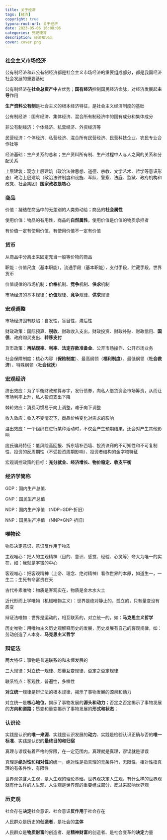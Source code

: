 ```yaml
---
title: 关于经济
tags: [经济]
copyright: true
typora-root-url: 关于经济
date: 2023-05-06 16:08:06
categories: 死记硬背
description: 经济知识点
cover: cover.png
---
```


 ### 社会主义市场经济

公有制经济和非公有制经济都是社会主义市场经济的重要组成部分，都是我国经济社会发展的重要基础

公有制经济在**社会总资产中**占优势；**国有经济**控制国民经济命脉，对经济发展起**主导**作用

**生产资料公有制**是社会主义的根本经济特征，是社会主义经济制度的基础

公有制经济：国有经济、集体经济、混合所有制经济中的国有成分和集体成分

非公有制经济：个体经济、私营经济、外资经济等

民营经济：个体经济、私营经济、混合所有民营经济、民营科技企业、农民专业合作社等

经济基础：生产关系的总和；生产资料所有制、生产过程中人与人之间的关系和分配关系

上层建筑：观念上层建筑（政治法律思想、道德、宗教、文学艺术、哲学等意识形态）政治上层建筑（政治法律制度和设施、军队、警察、法庭、监狱、政府机构和政党、社会集团）**国家政权是核心**

  ### 商品

价值：凝结在商品中的无差别的人类劳动给；商品的**社会属性**

使用价值：物品的有用性，商品的**自然属性**，使用价值是价值的物质承担者

有价值一定有使用价值，有使用价值不一定有价值

### 货币

从商品中分离出来固定充当一般等价物的商品

职能：价值尺度（基本职能），流通手段（基本职能），支付手段，贮藏手段，世界货币

价值规律的市场机制：**价格**机制、**竞争**机制、**供求**机制

市场经济的基本规律：**价值**规律、**竞争**规律、**供求**规律

### 宏观调整

市场经济固有缺陷：自发性，盲目性，滞后性

财政政策：国际预算、**税收**、财政收入支出，财政投资、财政补贴、财政信用、**国债**、政府购买支出、**转移支付**

货币政策：**再贴现率**、**利率**、**法定存款准备金**、公开市场操作、公开市场业务

社会保障制度：核心内容（**保险制度**）、最高纲领（**福利制度**）、最低纲领（**社会救济**）、特殊纲领（**社会优抚**）

### 宏观经济

挤出效应：为了平衡财政预算赤字，发行债券，向私人借贷资金市场筹资，从而让市场利率上升，私人投资支出下降

棘轮效应：消费习惯易于向上调整，难于向下调整

收入效应：收入不变情况下，商品价格变化对需求的影响

溢出效应：一个组织在进行某种活动时，不仅会产生预期结果，还会对产生其他影响

庞氏骗局特征：低风险高回报、拆东墙补西墙、投资诀窍的不可知性和不可复制性、投资的反周期性（不受投资周期影响）、投资者结构的金字塔特征

宏观调控政策的目标：**充分就业、经济增长、物价稳定、收支平衡**

### 经济学简称

GDP：国内生产总值.

GNP：国民生产总值

NDP：国内生产净值 （NDP=GDP-折旧）

NNP：国民生产净值 （NNP=GNP-折旧）

### 唯物论

物质决定意识，意识反作用于物质

主观唯心：把人的主观精神（目的、意识、感觉、经验、心灵等）夸大为唯一的实在，如：我就是宇宙的中心

客观唯心：把客观精神（上帝、理念、绝对精神）看作世界的本原，如道生一，一生二；生死有命富贵在天

古代朴素唯物：物质是客观实在，物质是金木水火土

近代形而上学唯物（机械唯物主义）：世界是绝对静止的，孤立的，只有量变没有质变

辩证法唯物：世界是运动的，相互联系的，对立统一的，如：**马克思主义哲学**

历史唯物：用唯物主义历史观解释历史的发展，历史发展有自己的客观规律，如：劳动创造了人本身、**马克思主义哲学**

### 辩证法

两大特征：事物是普遍联系的和永恒发展的

三大规律：对立统一规律、质量互变规律、否定之否定规律

联系特点：客观性，普遍性，多样性

**对立统一**规律是辩证法的根本规律，揭示了事物发展的源泉和动力

对立统一是**核心地位**，揭示了事物发展的**源头和动力**；否定之否定揭示了事物发展的**方向和道路**；质变和量变揭示了事物发展的**形式和状态**；

### 认识论

实践是认识的**唯一来源**、实践是认识发展的**动力**、实践是检验认识正确与否的**唯一标准**、实践是认识的**最终目的和归宿**

真理与谬误有着严格的界限，在一定范围内，真理就是真理，谬误就是谬误

真理是**绝对性**和**相对性**的统一，绝对性是指真理的无条件行，无限性，相对性指真理的有条件性，有限性

世界观包含人生观，是人生观的理论基础，世界观决定人生观，有什么样的世界观就有什么样的人生观，人生观是世界观的重要组成部分，反过来影响世界观

### 历史观

社会存在**决定**社会意识、社会意识**反作用**于社会存在

人民群众是历史的**创造者**，是社会的**主体**

人民群众是**物质财富**的创造者、是**精神财富**的创造者、是社会变革的**决定**力量

